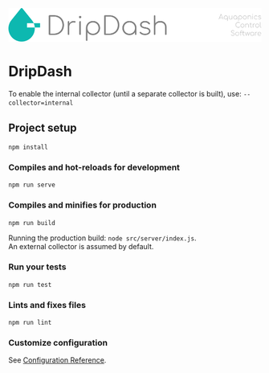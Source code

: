 ![DripDash Header](public/drip-dash-header.svg)
# DripDash

To enable the internal collector (until a separate collector is built), use:
`--collector=internal`

## Project setup
```
npm install
```

### Compiles and hot-reloads for development
```
npm run serve
```

### Compiles and minifies for production
```
npm run build
```
Running the production build: `node src/server/index.js`.  
An external collector is assumed by default.

### Run your tests
```
npm run test
```

### Lints and fixes files
```
npm run lint
```

### Customize configuration
See [Configuration Reference](https://cli.vuejs.org/config/).
